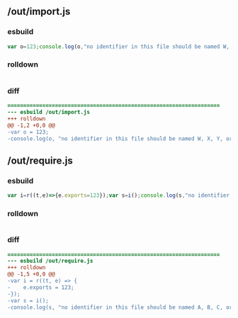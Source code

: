 ## /out/import.js
### esbuild
```js
var o=123;console.log(o,"no identifier in this file should be named W, X, Y, or Z");
```
### rolldown
```js

```
### diff
```diff
===================================================================
--- esbuild	/out/import.js
+++ rolldown	
@@ -1,2 +0,0 @@
-var o = 123;
-console.log(o, "no identifier in this file should be named W, X, Y, or Z");

```
## /out/require.js
### esbuild
```js
var i=r((t,e)=>{e.exports=123});var s=i();console.log(s,"no identifier in this file should be named A, B, C, or D");
```
### rolldown
```js

```
### diff
```diff
===================================================================
--- esbuild	/out/require.js
+++ rolldown	
@@ -1,5 +0,0 @@
-var i = r((t, e) => {
-    e.exports = 123;
-});
-var s = i();
-console.log(s, "no identifier in this file should be named A, B, C, or D");

```
